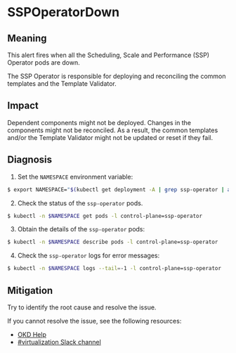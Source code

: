 # SSPOperatorDown
<!-- Edited by apinnick, Nov. 2022-->

## Meaning

This alert fires when all the Scheduling, Scale and Performance (SSP) Operator pods are down.

The SSP Operator is responsible for deploying and reconciling the common templates and the Template Validator.

## Impact

Dependent components might not be deployed. Changes in the components might not be reconciled. As a result, the common templates and/or the Template Validator might not be updated or reset if they fail.

## Diagnosis

1. Set the `NAMESPACE` environment variable:
```bash
$ export NAMESPACE="$(kubectl get deployment -A | grep ssp-operator | awk '{print $1}')"
```
2. Check the status of the `ssp-operator` pods.
```bash
$ kubectl -n $NAMESPACE get pods -l control-plane=ssp-operator
```
3. Obtain the details of the `ssp-operator` pods:
```bash
$ kubectl -n $NAMESPACE describe pods -l control-plane=ssp-operator
```
4. Check the `ssp-operator` logs for error messages:
```bash
$ kubectl -n $NAMESPACE logs --tail=-1 -l control-plane=ssp-operator
```

## Mitigation

Try to identify the root cause and resolve the issue.
<!--DS: If you cannot resolve the issue, log in to the link:https://access.redhat.com[Customer Portal] and open a support case, attaching the artifacts gathered during the Diagnosis procedure.-->
<!--USstart-->
If you cannot resolve the issue, see the following resources:

- [OKD Help](https://www.okd.io/help/)
- [#virtualization Slack channel](https://kubernetes.slack.com/channels/virtualization)
<!--USend-->

